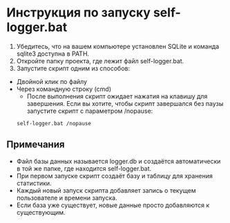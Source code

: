 # Инструкция по запуску self-logger.bat

1. Убедитесь, что на вашем компьютере установлен SQLite и команда sqlite3 доступна в PATH.  
2. Откройте папку проекта, где лежит файл self-logger.bat.  
3. Запустите скрипт одним из способов:  

- Двойной клик по файлу
- Через командную строку (cmd)
  - После выполнения скрипт ожидает нажатия на клавишу для завершения. Если вы хотите, чтобы скрипт завершался без паузы  запустите скрипт с параметром /nopause: 
  ```
  self-logger.bat /nopause
  ```


## Примечания

- Файл базы данных называется logger.db и создаётся автоматически в той же папке, где находится self-logger.bat.  
- При первом запуске скрипт создаёт базу и таблицу для хранения статистики.
- Каждый новый запуск скрипта добавляет запись о текущем пользователе и времени запуска.  
- Если база уже существует, новые данные просто добавляются к существующим.